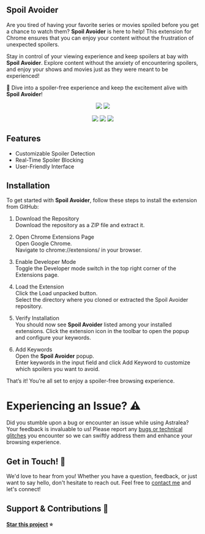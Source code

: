 ## Spoil Avoider

Are you tired of having your favorite series or movies spoiled before you get a chance to watch them?  **Spoil Avoider** is here to help! This extension for Chrome ensures that you can enjoy your content without the frustration of unexpected spoilers.

Stay in control of your viewing experience and keep spoilers at bay with **Spoil Avoider**. Explore content without the anxiety of encountering spoilers, and enjoy your shows and movies just as they were meant to be experienced!

🌟 Dive into a spoiler-free experience and keep the excitement alive with **Spoil Avoider**!

<p align="center">
  <a href="#"><img src="https://github.com/user-attachments/assets/1ff8372a-2acd-481a-a542-bbdf1996c081"/></a>
  <a href="#"><img src="https://github.com/user-attachments/assets/35f062d4-e71d-4750-a68d-1d36873a519f"/></a>
</p>

<p align="center">
  <a href="#"><img src="https://img.shields.io/badge/HTML5-E34F26?style=for-the-badge&logo=html5&logoColor=white"/></a>
  <a href="#"><img src="https://img.shields.io/badge/CSS3-1572B6?style=for-the-badge&logo=css3&logoColor=white"/></a>
  <a href="#"><img src="https://img.shields.io/badge/JavaScript-323330?style=for-the-badge&logo=javascript&logoColor=F7DF1E"/></a>
</p>


## Features 

- Customizable Spoiler Detection
- Real-Time Spoiler Blocking
- User-Friendly Interface

## Installation

To get started with **Spoil Avoider**, follow these steps to install the extension from GitHub:

1. Download the Repository  <br/>
Download the repository as a ZIP file and extract it.

2. Open Chrome Extensions Page <br/>
Open Google Chrome. <br/>
Navigate to chrome://extensions/ in your browser.

4. Enable Developer Mode <br/>
Toggle the Developer mode switch in the top right corner of the Extensions page.


5. Load the Extension <br/>
Click the Load unpacked button. <br/>
Select the directory where you cloned or extracted the Spoil Avoider repository.


6. Verify Installation <br/>
You should now see **Spoil Avoider** listed among your installed extensions. Click the extension icon in the toolbar to open the popup and configure your keywords.

7. Add Keywords <br/>
Open the **Spoil Avoider** popup. <br/>
Enter keywords in the input field and click Add Keyword to customize which spoilers you want to avoid. <br/>

That’s it! You’re all set to enjoy a spoiler-free browsing experience.



# Experiencing an Issue? ⚠️

Did you stumble upon a bug or encounter an issue while using Astralea? Your feedback is invaluable to us! Please report any [bugs or technical glitches](https://github.com/caladavid/Spoil-Avoider-extension/issues)  you encounter so we can swiftly address them and enhance your browsing experience. 

## Get in Touch! 📩

We'd love to hear from you! Whether you have a question, feedback, or just want to say hello, don't hesitate to reach out. Feel free to [contact me](https://github.com/caladavid) and let's connect!  

## Support & Contributions 🤲

#### [Star this project](https://github.com/caladavid/Spoil-Avoider-extension) ⭐️
